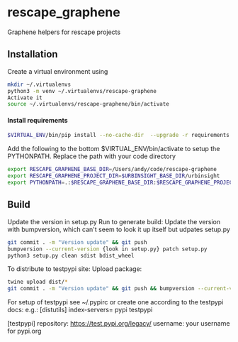 # rescape_graphene
Graphene helpers for rescape projects

## Installation

Create a virtual environment using
```bash
mkdir ~/.virtualenvs
python3 -m venv ~/.virtualenvs/rescape-graphene
Activate it
source ~/.virtualenvs/rescape-graphene/bin/activate
```

#### Install requirements
```bash
$VIRTUAL_ENV/bin/pip install --no-cache-dir  --upgrade -r requirements.txt
```

Add the following to the bottom $VIRTUAL_ENV/bin/activate to setup the PYTHONPATH.
Replace the path with your code directory

```bash
export RESCAPE_GRAPHENE_BASE_DIR=/Users/andy/code/rescape-graphene
export RESCAPE_GRAPHENE_PROJECT_DIR=$URBINSIGHT_BASE_DIR/urbinsight
export PYTHONPATH=.:$RESCAPE_GRAPHENE_BASE_DIR:$RESCAPE_GRAPHENE_PROJECT_DIR
```

## Build

Update the version in setup.py
Run to generate build:
Update the version with bumpversion, which can't seem to look it up itself but udpates setup.py

```bash
git commit . -m "Version update" && git push
bumpversion --current-version {look in setup.py} patch setup.py
python3 setup.py clean sdist bdist_wheel
```

To distribute to testpypi site:
Upload package:

```bash
twine upload dist/*
git commit . -m "Version update" && git push && bumpversion --current-version {look in setup.py} patch setup.py && python3 setup.py clean sdist bdist_wheel && twine upload dist/*
```

For setup of testpypi see ~/.pypirc or create one according to the testpypi docs:
e.g.:
[distutils]
index-servers=
    pypi
    testpypi

[testpypi]
repository: https://test.pypi.org/legacy/
username: your username for pypi.org
